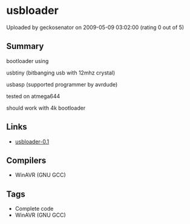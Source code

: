 # usbloader

Uploaded by geckosenator on 2009-05-09 03:02:00 (rating 0 out of 5)

## Summary

bootloader using


usbtiny (bitbanging usb with 12mhz crystal)  

usbasp (supported programmer by avrdude)


tested on atmega644


should work with 4k bootloader

## Links

- [usbloader-0.1](http://people.freedesktop.org/~geckosenator/usbloader-0.1.tar.bz2)

## Compilers

- WinAVR (GNU GCC)

## Tags

- Complete code
- WinAVR (GNU GCC)
